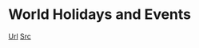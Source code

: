 # World Holidays and Events

[Url](https://henry-chung.github.io/holiday/)
[Src](https://github.com/Henry-Chung/holiday_src)
